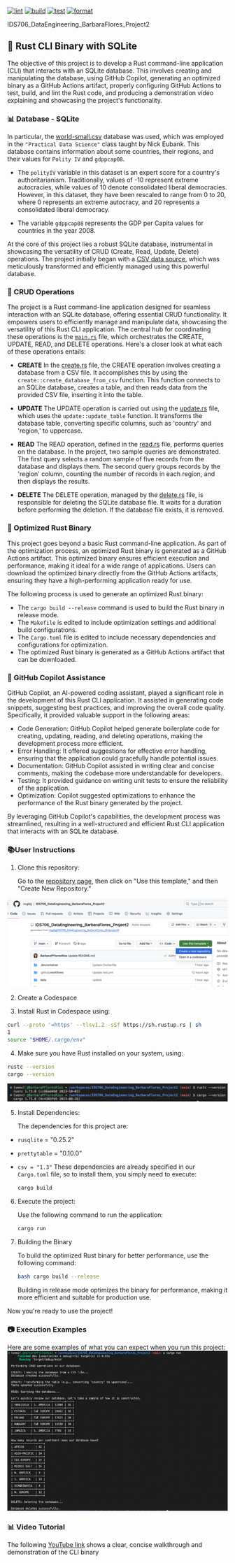 [![lint](https://github.com/nogibjj/IDS706_DataEngineering_BarbaraFlores_Project2/actions/workflows/lint.yml/badge.svg)](https://github.com/nogibjj/IDS706_DataEngineering_BarbaraFlores_Project2/actions/workflows/lint.yml)
[![build](https://github.com/nogibjj/IDS706_DataEngineering_BarbaraFlores_Project2/actions/workflows/build.yml/badge.svg)](https://github.com/nogibjj/IDS706_DataEngineering_BarbaraFlores_Project2/actions/workflows/build.yml)
[![test](https://github.com/nogibjj/IDS706_DataEngineering_BarbaraFlores_Project2/actions/workflows/test.yml/badge.svg)](https://github.com/nogibjj/IDS706_DataEngineering_BarbaraFlores_Project2/actions/workflows/test.yml)
[![format](https://github.com/nogibjj/IDS706_DataEngineering_BarbaraFlores_Project2/actions/workflows/format.yml/badge.svg)](https://github.com/nogibjj/IDS706_DataEngineering_BarbaraFlores_Project2/actions/workflows/format.yml)


IDS706_DataEngineering_BarbaraFlores_Project2


## 📂 Rust CLI Binary with SQLite

The objective of this project is to develop a Rust command-line application (CLI) that interacts with an SQLite database. This involves creating and manipulating the database, using GitHub Copilot, generating an optimized binary as a GitHub Actions artifact, properly configuring GitHub Actions to test, build, and lint the Rust code, and producing a demonstration video explaining and showcasing the project's functionality.


### 📊 Database - SQLite

In particular, the [world-small.csv](https://raw.githubusercontent.com/sejdemyr/sejdemyr.github.io/master/r-tutorials/basics/data/world-small.csv) database was used, which was employed in the `"Practical Data Science"` class taught by Nick Eubank. This database contains information about some countries, their regions, and their values for `Polity IV` and `gdppcap08`.

- The `polityIV` variable in this dataset is an expert score for a country's authoritarianism. Traditionally, values of -10 represent extreme autocracies, while values of 10 denote consolidated liberal democracies. However, in this dataset, they have been rescaled to range from 0 to 20, where 0 represents an extreme autocracy, and 20 represents a consolidated liberal democracy.

- The variable `gdppcap08` represents the GDP per Capita values for countries in the year 2008.

At the core of this project lies a robust SQLite database, instrumental in showcasing the versatility of CRUD (Create, Read, Update, Delete) operations. The project initially began with a [CSV data source](https://github.com/nogibjj/IDS706_DataEngineering_BarbaraFlores_Project2/blob/main/data/WorldSmall.csv), which was meticulously transformed and efficiently managed using this powerful database.

### 🔧 CRUD Operations

The project is a Rust command-line application designed for seamless interaction with an SQLite database, offering essential CRUD functionality. It empowers users to efficiently manage and manipulate data, showcasing the versatility of this Rust CLI application. The central hub for coordinating these operations is the [`main.rs`](https://github.com/nogibjj/IDS706_DataEngineering_BarbaraFlores_Project2/blob/main/src/main.rs) file, which orchestrates the CREATE, UPDATE, READ, and DELETE operations. Here's a closer look at what each of these operations entails:


- **CREATE**
  In the [create.rs](https://github.com/nogibjj/IDS706_DataEngineering_BarbaraFlores_Project2/blob/main/src/create.rs) file, the CREATE operation involves creating a database from a CSV file. It accomplishes this by using the `create::create_database_from_csv` function. This function connects to an SQLite database, creates a table, and then reads data from the provided CSV file, inserting it into the table.

- **UPDATE**
  The UPDATE operation is carried out using the [update.rs](https://github.com/nogibjj/IDS706_DataEngineering_BarbaraFlores_Project2/blob/main/src/update.rs) file, which uses the `update::update_table` function. It transforms the database table, converting specific columns, such as 'country' and 'region,' to uppercase.

- **READ**
  The READ operation, defined in the [read.rs](https://github.com/nogibjj/IDS706_DataEngineering_BarbaraFlores_Project2/blob/main/src/read.rs) file, performs queries on the database. In the project, two sample queries are demonstrated. The first query selects a random sample of five records from the database and displays them. The second query groups records by the 'region' column, counting the number of records in each region, and then displays the results.

- **DELETE**
  The DELETE operation, managed by the [delete.rs](https://github.com/nogibjj/IDS706_DataEngineering_BarbaraFlores_Project2/blob/main/src/delete.rs) file, is responsible for deleting the SQLite database file. It waits for a duration before performing the deletion. If the database file exists, it is removed.


### 🚀 Optimized Rust Binary

This project goes beyond a basic Rust command-line application. As part of the optimization process, an optimized Rust binary is generated as a GitHub Actions artifact. This optimized binary ensures efficient execution and performance, making it ideal for a wide range of applications. Users can download the optimized binary directly from the GitHub Actions artifacts, ensuring they have a high-performing application ready for use.

The following process is used to generate an optimized Rust binary:

- The `cargo build --release` command is used to build the Rust binary in release mode.
- The `Makefile` is edited to include optimization settings and additional build configurations.
- The `Cargo.toml` file is edited to include necessary dependencies and configurations for optimization.
- The optimized Rust binary is generated as a GitHub Actions artifact that can be downloaded.


### 🤖 GitHub Copilot Assistance
GitHub Copilot, an AI-powered coding assistant, played a significant role in the development of this Rust CLI application. It assisted in generating code snippets, suggesting best practices, and improving the overall code quality. Specifically, it provided valuable support in the following areas:

- Code Generation: GitHub Copilot helped generate boilerplate code for creating, updating, reading, and deleting operations, making the development process more efficient.
- Error Handling: It offered suggestions for effective error handling, ensuring that the application could gracefully handle potential issues.
- Documentation: GitHub Copilot assisted in writing clear and concise comments, making the codebase more understandable for developers.
- Testing: It provided guidance on writing unit tests to ensure the reliability of the application.
- Optimization: Copilot suggested optimizations to enhance the performance of the Rust binary generated by the project.

By leveraging GitHub Copilot's capabilities, the development process was streamlined, resulting in a well-structured and efficient Rust CLI application that interacts with an SQLite database.


### 📚User Instructions

1. Clone this repository:
   
   Go to the [repository page](https://github.com/nogibjj/IDS706_DataEngineering_BarbaraFlores_Project2/tree/main), then click on "Use this template," and then "Create New Repository."

![Step 1: Clone the repository](https://raw.githubusercontent.com/nogibjj/IDS706_DataEngineering_BarbaraFlores_Project2/main/images/Step01.png)


2. Create a Codespace
   
3. Install Rust in Codespace using:

```bash
curl --proto '=https' --tlsv1.2 -sSf https://sh.rustup.rs | sh
1
source "$HOME/.cargo/env"
```

4. Make sure you have Rust installed on your system, using:
   
```bash
rustc --version
cargo --version
```
![Step 2: Clone the repository](https://raw.githubusercontent.com/nogibjj/IDS706_DataEngineering_BarbaraFlores_Project2/main/images/Step02.png)

5. Install Dependencies:

   The dependencies for this project are:
- `rusqlite` = "0.25.2"
- `prettytable` = "0.10.0"
- `csv = "1.3"`
These dependencies are already specified in our `Cargo.toml` file, so to install them, you simply need to execute:

   ```bash
   cargo build
   ```

6. Execute the project:
   
   Use the following command to run the application:

   ```bash
   cargo run
   ```
7. Building the Binary
   
   To build the optimized Rust binary for better performance, use the following command:

   ```bash
   bash cargo build --release
   ```
   Building in release mode optimizes the binary for performance, making it more efficient and suitable for production use.
   
Now you're ready to use the project!


### 📷 Execution Examples

Here are some examples of what you can expect when you run this project:
![Example](https://raw.githubusercontent.com/nogibjj/IDS706_DataEngineering_BarbaraFlores_Project2/main/images/Example.png)



### 📊 Video Tutorial
The following [YouTube link]() shows a clear, concise walkthrough and demonstration of the CLI binary


